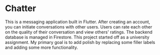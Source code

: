 # Chatter
This is a messaging application built in Flutter. After creating an account, you can initiate conversations with other users. Users can rate each other on the quality of their conversation and view others' ratings.
The backend database is managed in Firestore. This project started off as a university assignment. My primary goal is to add polish by replacing some filler labels and adding some more functionality.

